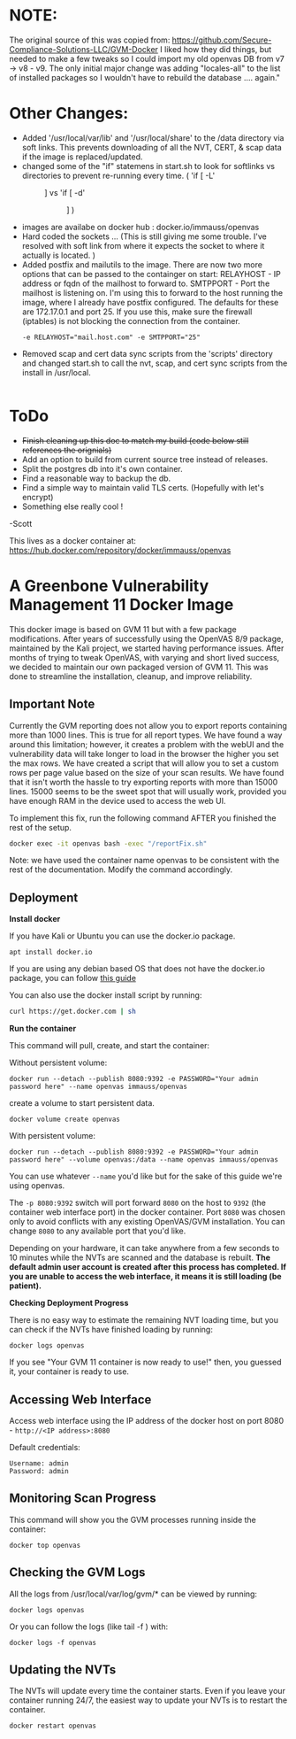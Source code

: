 

# NOTE:
The original source of this was  copied from: https://github.com/Secure-Compliance-Solutions-LLC/GVM-Docker 
I liked how they did things, but needed to make a few tweaks so I could import my old openvas DB from v7 -> v8 - v9. 
The only initial major change was adding "locales-all" to the list of installed packages so I wouldn't have to rebuild the database .... again." 

# Other Changes:
- Added '/usr/local/var/lib' and '/usr/local/share' to the /data directory via soft links. This prevents downloading of all the NVT, CERT,  & scap data if the image is replaced/updated.
- changed some of the "if" statemens in start.sh to look for softlinks vs directories to prevent re-running every time. ( 'if [ -L' <dir> ] vs 'if [ -d' <dir> ] )
- images are availabe on docker hub : docker.io/immauss/openvas
- Hard coded the sockets ... (This is still giving me some trouble. I've resolved with soft link from where it expects the socket to where it actually is located. )
- Added postfix and mailutils to the image. There are now two more options that can be passed to the containger on start:
  RELAYHOST - IP address or fqdn of the mailhost to forward to.
  SMTPPORT - Port the mailhost is listening on. 
  I'm using this to forward to the host running the image, where I already have postfix configured. The defaults for these are
  172.17.0.1 and port 25. If you use this, make sure the firewall (iptables) is not blocking the connection from the container. 
  ```shell
  -e RELAYHOST="mail.host.com" -e SMTPPORT="25"
- Removed scap and cert data sync scripts from the 'scripts' directory and changed start.sh to call the nvt, scap, and cert sync scripts from the install in /usr/local.  
  ```
# ToDo

- ~~Finish cleaning up this doc to match my build (code below still references the orignials)~~
- Add an option to build from current source tree instead of releases.
- Split the postgres db into it's own container.
- Find a reasonable way to backup the db.
- Find a simple way to maintain valid TLS certs. (Hopefully with let's encrypt)
- Something else really cool !


-Scott

This lives as a docker container at: 
https://hub.docker.com/repository/docker/immauss/openvas


# A Greenbone Vulnerability Management 11 Docker Image

This docker image is based on GVM 11 but with a few package modifications. After years of successfully using the OpenVAS 8/9 package, maintained by the Kali project, we started having performance issues. After months of trying to tweak OpenVAS, with varying and short lived success, we decided to maintain our own packaged version of GVM 11. This was done to streamline the installation, cleanup, and improve reliability.

## Important Note

Currently the GVM reporting does not allow you to export reports containing more than 1000 lines. This is true for all report types. We have found a way around this limitation; however, it creates a problem with the webUI and the vulnerability data will take longer to load in the browser the higher you set the max rows. We have created a script that will allow you to set a custom rows per page value based on the size of your scan results. We have found that it isn't worth the hassle to try exporting reports with more than 15000 lines. 15000 seems to be the sweet spot that will usually work, provided you have enough RAM in the device used to access the web UI. 

To implement this fix, run the following command AFTER you finished the rest of the setup.
```bash
docker exec -it openvas bash -exec "/reportFix.sh"
```
Note: we have used the container name openvas to be consistent with the rest of the documentation. Modify the command accordingly.



## Deployment

**Install docker**

If you have Kali or Ubuntu you can use the docker.io package.
```shell
apt install docker.io
```

If you are using any debian based OS that does not have the docker.io package, you can follow [this guide](https://docs.docker.com/install/linux/docker-ce/debian/) 

You can also use the docker install script by running:
```bash
curl https://get.docker.com | sh
```

**Run the container**

This command will pull, create, and start the container:

Without persistent volume:

```shell
docker run --detach --publish 8080:9392 -e PASSWORD="Your admin password here" --name openvas immauss/openvas
```
create a volume to start persistent data. 
```shell
docker volume create openvas
```

With persistent volume:

```shell
docker run --detach --publish 8080:9392 -e PASSWORD="Your admin password here" --volume openvas:/data --name openvas immauss/openvas
```

You can use whatever `--name` you'd like but for the sake of this guide we're using openvas.

The `-p 8080:9392` switch will port forward `8080` on the host to `9392` (the container web interface port) in the docker container. Port `8080` was chosen only to avoid conflicts with any existing OpenVAS/GVM installation. You can change `8080` to any available port that you'd like.

Depending on your hardware, it can take anywhere from a few seconds to 10 minutes while the NVTs are scanned and the database is rebuilt. **The default admin user account is created after this process has completed. If you are unable to access the web interface, it means it is still loading (be patient).**

**Checking Deployment Progress**

There is no easy way to estimate the remaining NVT loading time, but you can check if the NVTs have finished loading by running:
```
docker logs openvas
```

If you see "Your GVM 11 container is now ready to use!" then, you guessed it, your container is ready to use.

## Accessing Web Interface

Access web interface using the IP address of the docker host on port 8080 - `http://<IP address>:8080`

Default credentials:
```
Username: admin
Password: admin
```

## Monitoring Scan Progress

This command will show you the GVM processes running inside the container:
```
docker top openvas
```

## Checking the GVM Logs

All the logs from /usr/local/var/log/gvm/* can be viewed by running:
```
docker logs openvas
```
Or you can follow the logs (like tail -f ) with:
```
docker logs -f openvas
```


## Updating the NVTs

The NVTs will update every time the container starts. Even if you leave your container running 24/7, the easiest way to update your NVTs is to restart the container.
```
docker restart openvas
```
